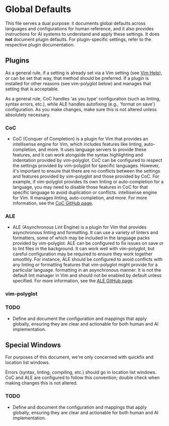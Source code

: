 # Global Defaults

This file serves a dual purpose: it documents global defaults across languages
and configurations for human reference, and it also provides instructions for
AI systems to understand and apply these settings. It does **not** document
plugin defaults. For plugin-specific settings, refer to the respective plugin
documentation.

## Plugins

As a general rule, if a setting is already set via a Vim setting (see [Vim
Help](https://vimhelp.org)), or can be set that way, that method should be
preferred. If a plugin is installed for other reasons (see vim-polyglot below)
and manages that setting that is acceptable.

As a general rule, CoC handles 'as you type' configuration (such as linting,
syntax errors, etc.), while ALE handles autofixing (e.g., 'format on save')
configuration. As you make changes, make sure this is not altered unless
absolutely necessary.

### CoC

* CoC (Conquer of Completion) is a plugin for Vim that provides an intellisense engine for Vim, which includes features like linting, auto-completion, and more. It uses language servers to provide these features, and it can work alongside the syntax highlighting and indentation provided by vim-polyglot. CoC can be configured to respect the settings provided by vim-polyglot for specific languages. However, it's important to ensure that there are no conflicts between the settings and features provided by vim-polyglot and those provided by CoC. For example, if vim-polyglot provides its own linting or auto-completion for a language, you may need to disable those features in CoC for that specific language to avoid duplication or conflicts.
    intellisense engine for Vim. It manages linting, auto-completion, and
    more.  For more information, see the [CoC GitHub
    page](https://github.com/neoclide/coc.nvim).

### ALE

* ALE (Asynchronous Lint Engine) is a plugin for Vim that provides asynchronous linting and formatting. It can use a variety of linters and formatters, some of which may be included in the language packs provided by vim-polyglot. ALE can be configured to fix issues on save or to lint files in the background. It can work well with vim-polyglot, but careful configuration may be required to ensure they work together smoothly. For instance, ALE should be configured to avoid conflicts with any linting or formatting features that vim-polyglot might provide for a particular language.
    formatting in an asynchronous manner. It is not the default lint manager
    in Vim and should not be enabled by default unless specified. For more
    information, see the [ALE GitHub
    page](https://github.com/dense-analysis/ale).

### vim-polyglot

### TODO

* Define and document the configuration and mappings that apply globally,
    ensuring they are clear and actionable for both human and AI
    implementation.

## Special Windows

For purposes of this document, we're only concerned with quickfix and
location list windows.

Errors (syntax, linting, compiling, etc.) should go in location list windows.
CoC and ALE are configured to follow this convention; double check when making
changes this is not altered.

### TODO

* Define and document the configuration and mappings that apply globally,
    ensuring they are clear and actionable for both human and AI
    implementation.
